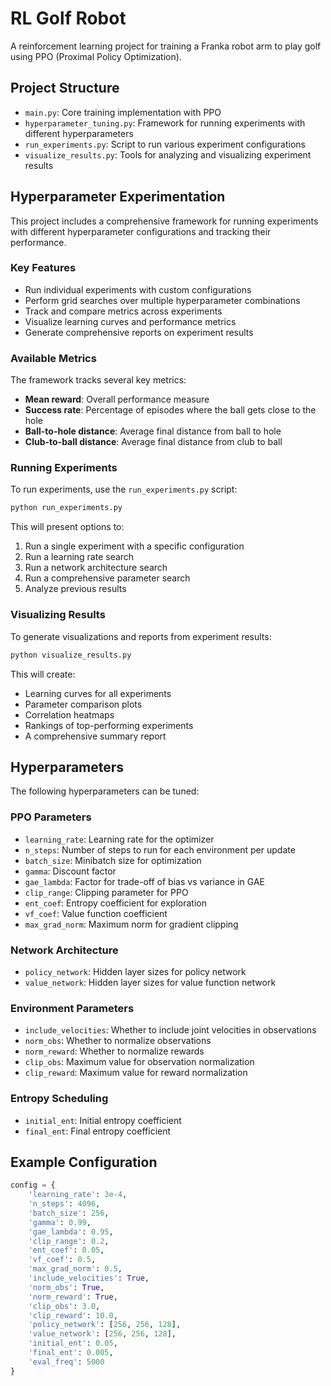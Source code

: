 # RL Golf Robot

A reinforcement learning project for training a Franka robot arm to play golf using PPO (Proximal Policy Optimization).

## Project Structure

- `main.py`: Core training implementation with PPO
- `hyperparameter_tuning.py`: Framework for running experiments with different hyperparameters
- `run_experiments.py`: Script to run various experiment configurations
- `visualize_results.py`: Tools for analyzing and visualizing experiment results

## Hyperparameter Experimentation

This project includes a comprehensive framework for running experiments with different hyperparameter configurations and tracking their performance.

### Key Features

- Run individual experiments with custom configurations
- Perform grid searches over multiple hyperparameter combinations
- Track and compare metrics across experiments
- Visualize learning curves and performance metrics
- Generate comprehensive reports on experiment results

### Available Metrics

The framework tracks several key metrics:

- **Mean reward**: Overall performance measure
- **Success rate**: Percentage of episodes where the ball gets close to the hole
- **Ball-to-hole distance**: Average final distance from ball to hole
- **Club-to-ball distance**: Average final distance from club to ball

### Running Experiments

To run experiments, use the `run_experiments.py` script:

```bash
python run_experiments.py
```

This will present options to:
1. Run a single experiment with a specific configuration
2. Run a learning rate search
3. Run a network architecture search
4. Run a comprehensive parameter search
5. Analyze previous results

### Visualizing Results

To generate visualizations and reports from experiment results:

```bash
python visualize_results.py
```

This will create:
- Learning curves for all experiments
- Parameter comparison plots
- Correlation heatmaps
- Rankings of top-performing experiments
- A comprehensive summary report

## Hyperparameters

The following hyperparameters can be tuned:

### PPO Parameters
- `learning_rate`: Learning rate for the optimizer
- `n_steps`: Number of steps to run for each environment per update
- `batch_size`: Minibatch size for optimization
- `gamma`: Discount factor
- `gae_lambda`: Factor for trade-off of bias vs variance in GAE
- `clip_range`: Clipping parameter for PPO
- `ent_coef`: Entropy coefficient for exploration
- `vf_coef`: Value function coefficient
- `max_grad_norm`: Maximum norm for gradient clipping

### Network Architecture
- `policy_network`: Hidden layer sizes for policy network
- `value_network`: Hidden layer sizes for value function network

### Environment Parameters
- `include_velocities`: Whether to include joint velocities in observations
- `norm_obs`: Whether to normalize observations
- `norm_reward`: Whether to normalize rewards
- `clip_obs`: Maximum value for observation normalization
- `clip_reward`: Maximum value for reward normalization

### Entropy Scheduling
- `initial_ent`: Initial entropy coefficient
- `final_ent`: Final entropy coefficient

## Example Configuration

```python
config = {
    'learning_rate': 3e-4,
    'n_steps': 4096,
    'batch_size': 256,
    'gamma': 0.99,
    'gae_lambda': 0.95,
    'clip_range': 0.2,
    'ent_coef': 0.05,
    'vf_coef': 0.5,
    'max_grad_norm': 0.5,
    'include_velocities': True,
    'norm_obs': True,
    'norm_reward': True,
    'clip_obs': 3.0,
    'clip_reward': 10.0,
    'policy_network': [256, 256, 128],
    'value_network': [256, 256, 128],
    'initial_ent': 0.05,
    'final_ent': 0.005,
    'eval_freq': 5000
}
```
